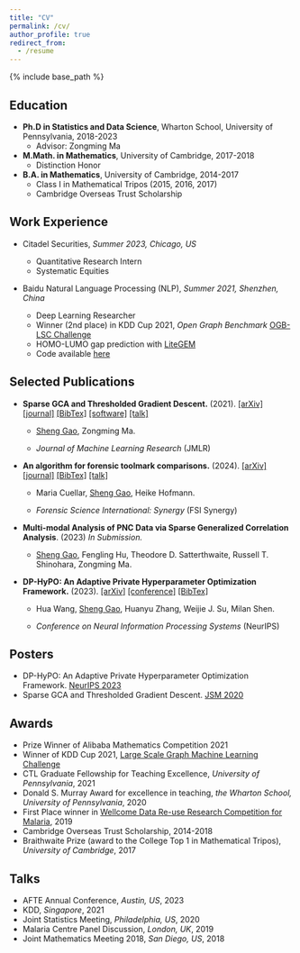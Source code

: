 ```yaml
---
title: "CV"
permalink: /cv/
author_profile: true
redirect_from:
  - /resume
---
```



{% include base_path %}

Education
------
* **Ph.D in Statistics and Data Science**, Wharton School, University of Pennsylvania, 2018-2023
  * Advisor: Zongming Ma
* **M.Math. in Mathematics**, University of Cambridge, 2017-2018
  * Distinction Honor
* **B.A. in Mathematics**, University of Cambridge, 2014-2017
  * Class I in Mathematical Tripos (2015, 2016, 2017)
  * Cambridge Overseas Trust Scholarship

Work Experience
------
* Citadel Securities, *Summer 2023, Chicago, US*
  * Quantitative Research Intern
  * Systematic Equities

* Baidu Natural Language Processing (NLP), *Summer 2021, Shenzhen, China*
  * Deep Learning Researcher
  * Winner (2nd place) in KDD Cup 2021, *Open Graph Benchmark* [OGB-LSC Challenge](https://ogb.stanford.edu/kddcup2021/results/#final_pcqm4m)
  * HOMO-LUMO gap prediction with [LiteGEM](https://arxiv.org/abs/2106.14494)
  * Code available [here](https://github.com/PaddlePaddle/PaddleHelix/tree/dev/competition/kddcup2021-PCQM4M-LSC)
  

Selected Publications
------
* **Sparse GCA and Thresholded Gradient Descent.** (2021). [[arXiv]](https://arxiv.org/abs/2107.00371) [[journal]](https://www.jmlr.org/papers/v24/21-0745.html) [[BibTex]](https://scholar.googleusercontent.com/scholar.bib?q=info:i4acD0E2b8kJ:scholar.google.com/&output=citation&scisdr=ClHSR4v_EN3f3LBzvys:AFWwaeYAAAAAZRh1pyvGbrFJwDFuKfXkZvzGfJc&scisig=AFWwaeYAAAAAZRh1p6KeiD7Hsm8YAjjYNNFe20E&scisf=4&ct=citation&cd=-1&hl=en) [[software]](https://github.com/ShengGao-wharton/Sparse-Generalized-Correlation-Analysis) [[talk]](https://ww2.amstat.org/meetings/jsm/2020/onlineprogram/AbstractDetails.cfm?abstractid=313168)

  * <ins>Sheng Gao</ins>, Zongming Ma.

  * _Journal of Machine Learning Research_ (JMLR)

* **An algorithm for forensic toolmark comparisons.** (2024). [[arXiv]](https://arxiv.org/abs/2312.00032) [[journal]](https://www.sciencedirect.com/science/article/pii/S2589871X24000901) [[BibTex]](https://scholar.googleusercontent.com/scholar.bib?q=info:_IiNaypbQkYJ:scholar.google.com/&output=citation&scisdr=ClHcv9QfEID3hxBTZ7Y:AFWwaeYAAAAAZqRVf7Zdm8qWDIi7emh7jsKP-Zg&scisig=AFWwaeYAAAAAZqRVfwpGskmzILnkW4mysdxlCa8&scisf=4&ct=citation&cd=-1&hl=en) [[talk]](https://publichealth.jhu.edu/events/2024/biostatistics-dept-seminar-introducing-forensic-science-to-biostatistics-a-method-for-forensic-toolmark-comparisons)

  * Maria Cuellar, <ins>Sheng Gao</ins>, Heike Hofmann.

  * _Forensic Science International: Synergy_ (FSI Synergy)

* **Multi-modal Analysis of PNC Data via Sparse Generalized Correlation Analysis**. (2023) *In Submission.*

  * <ins>Sheng Gao</ins>, Fengling Hu, Theodore D. Satterthwaite, Russell T. Shinohara, Zongming Ma.

* **DP-HyPO: An Adaptive Private Hyperparameter Optimization Framework.** (2023). [[arXiv]](https://arxiv.org/abs/2306.05734) [[conference]](https://arxiv.org/abs/2306.05734) [[BibTex]](https://scholar.googleusercontent.com/scholar.bib?q=info:9cexp8L5MRsJ:scholar.google.com/&output=citation&scisdr=ClHSR4v_EN3f3LBwT-o:AFWwaeYAAAAAZRh2V-qsuUGeMDcc5vYTExVHDSM&scisig=AFWwaeYAAAAAZRh2V9KmW1ShSV1zrU_SNjvslvI&scisf=4&ct=citation&cd=-1&hl=en)

  * Hua Wang, <ins>Sheng Gao</ins>, Huanyu Zhang, Weijie J. Su, Milan Shen.

  * _Conference on Neural Information Processing Systems_ (NeurIPS)

Posters
------
* DP-HyPO: An Adaptive Private Hyperparameter Optimization Framework. [NeurIPS 2023](https://neurips.cc/virtual/2023/poster/72902)
* Sparse GCA and Thresholded Gradient Descent. [JSM 2020](https://ww2.amstat.org/meetings/jsm/2020/onlineprogram/AbstractDetails.cfm?abstractid=313168)


  
Awards
------
* Prize Winner of Alibaba Mathematics Competition 2021
* Winner of KDD Cup 2021, [Large Scale Graph Machine Learning Challenge](https://ogb.stanford.edu/kddcup2021/results/)
* CTL Graduate Fellowship for Teaching Excellence, *University of Pennsylvania*, 2021
* Donald S. Murray Award for excellence in teaching, *the Wharton School, University of Pennsylvania*, 2020
* First Place winner in  [Wellcome Data Re-use Research Competition for Malaria](https://www.synapse.org/#!Synapse:syn18379247/wiki/588810), 2019 
* Cambridge Overseas Trust Scholarship, 2014-2018
* Braithwaite Prize (award to the College Top 1 in Mathematical Tripos), *University of Cambridge*, 2017

Talks
------
* AFTE Annual Conference, *Austin, US*, 2023
* KDD, *Singapore*, 2021
* Joint Statistics Meeting, *Philadelphia, US*, 2020
* Malaria Centre Panel Discussion, *London, UK*, 2019 
* Joint Mathematics Meeting 2018, *San Diego, US*, 2018

<!-- Talks
======
  <ul>{% for post in site.talks %}
    {% include archive-single-talk-cv.html %}
  {% endfor %}</ul> -->
  

